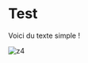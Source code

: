 # Test

Voici du texte simple !

![z4](https://github.com/hutou/Test/assets/5678331/7c9fbdde-94bf-48fe-8fb5-cf1322b342dd)
